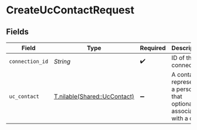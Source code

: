 # CreateUcContactRequest


## Fields

| Field                                                                   | Type                                                                    | Required                                                                | Description                                                             |
| ----------------------------------------------------------------------- | ----------------------------------------------------------------------- | ----------------------------------------------------------------------- | ----------------------------------------------------------------------- |
| `connection_id`                                                         | *String*                                                                | :heavy_check_mark:                                                      | ID of the connection                                                    |
| `uc_contact`                                                            | [T.nilable(Shared::UcContact)](../../models/shared/uccontact.md)        | :heavy_minus_sign:                                                      | A contact represents a person that optionally is associated with a call |